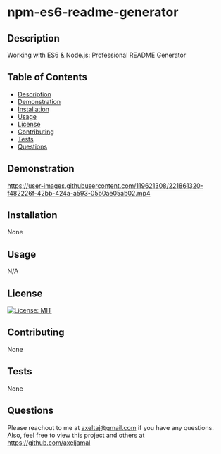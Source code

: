 # npm-es6-readme-generator
  
  ## Description
  Working with ES6 &amp; Node.js: Professional README Generator
  
  ## Table of Contents
  * [Description](#description)
  * [Demonstration](#demonstration)
  * [Installation](#installation)
  * [Usage](#usage)
  * [License](#license)
  * [Contributing](#contributing)
  * [Tests](#tests)
  * [Questions](#questions)
  
  ## Demonstration

  https://user-images.githubusercontent.com/119621308/221861320-f482226f-42bb-424a-a593-05b0ae05ab02.mp4


  
  
  ## Installation
  None
  
  ## Usage
  N/A

  ## License
  [![License: MIT](https://img.shields.io/badge/License-MIT-yellow.svg)](https://opensource.org/licenses/MIT)
  
  ## Contributing
  None
  
  ## Tests
  None
  
  ## Questions
  Please reachout to me at axeltaj@gmail.com if you have any questions.
  Also, feel free to view this project and others at https://github.com/axeljamal
